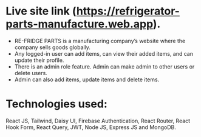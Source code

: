 # Live site link (https://refrigerator-parts-manufacture.web.app).

*	RE-FRIDGE PARTS is a manufacturing company’s website where the company sells goods globally.
*	Any logged-in user can add items, can view their added items, and can update their profile.
*	There is an admin role feature. Admin can make admin to other users or delete users.
*	Admin can also add items, update items and delete items.

# Technologies used: 
React JS, Tailwind, Daisy UI, Firebase Authentication, React Router, React
Hook Form, React Query, JWT, Node JS, Express JS and MongoDB.


